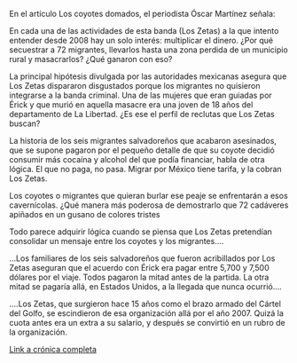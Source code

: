 <p>En el artículo Los coyotes domados, el periodista Óscar Martínez señala:</p>
<p>En cada una de las actividades de esta banda (Los Zetas) a la que intento entender desde 2008 hay un solo interés: multiplicar el dinero. ¿Por qué secuestrar a 72 migrantes, llevarlos hasta una zona perdida de un municipio rural y masacrarlos? ¿Qué ganaron con eso?</p>
<p>La principal hipótesis divulgada por las autoridades mexicanas asegura que Los Zetas dispararon disgustados porque los migrantes no quisieron integrarse a la banda criminal. Una de las mujeres que eran guiadas por Érick y que murió en aquella masacre era una joven de 18 años del departamento de La Libertad. ¿Es ese el perfil de reclutas que Los Zetas buscan?</p>
<p>La historia de los seis migrantes salvadoreños que acabaron asesinados, que se supone pagaron por el pequeño detalle de que su coyote decidió consumir más cocaína y alcohol del que podía financiar, habla de otra lógica. El que no paga, no pasa. Migrar por México tiene tarifa, y la cobran Los Zetas.</p>
<p>Los coyotes o migrantes que quieran burlar ese peaje se enfrentarán a esos cavernícolas. ¿Qué manera más poderosa de demostrarlo que 72 cadáveres apiñados en un gusano de colores tristes</p>
<p>Todo parece adquirir lógica cuando se piensa que Los Zetas pretendían consolidar un mensaje entre los coyotes y los migrantes….</p>
<p>…Los familiares de los seis salvadoreños que fueron acribillados por Los Zetas aseguran que el acuerdo con Érick era pagar entre 5,700 y 7,500 dólares por el viaje. Todos pagaron la mitad antes de la partida. La otra mitad se pagaría allá, en Estados Unidos, a la llegada que nunca ocurrió….</p>
<p>….Los Zetas, que surgieron hace 15 años como el brazo armado del Cártel del Golfo, se escindieron de esa organización allá por el año 2007. Quizá la cuota antes era un extra a su salario, y después se convirtió en un rubro de la organización.</p>

<p><a href="http://www.salanegra.elfaro.net/es/201403/cronicas/15101/">Link a crónica completa</a></p>
